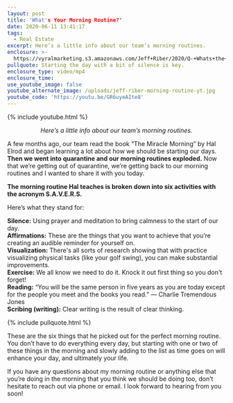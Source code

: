 ```yaml
---
layout: post
title: 'What's Your Morning Routine?'
date: 2020-06-11 13:41:17
tags:
  - Real Estate
excerpt: Here’s a little info about our team’s morning routines.
enclosure: >-
  https://vyralmarketing.s3.amazonaws.com/Jeff+Riber/2020/Q-+Whats+the+Perfect+Morning+Routine_.mp4
pullquote: Starting the day with a bit of silence is key.
enclosure_type: video/mp4
enclosure_time:
use_youtube_image: false
youtube_alternate_image: /uploads/jeff-riber-morning-routine-yt.jpg
youtube_code: 'https://youtu.be/GR6uyeAIte8'
---
```


{% include youtube.html %}

<p style="text-align: center;"><em>Here’s a little info about our team’s morning routines.</em></p>

A few months ago, our team read the book “The Miracle Morning” by Hal Elrod and began learning a lot about how we should be starting our days. **Then we went into quarantine and our morning routines exploded.** Now that we’re getting out of quarantine, we’re getting back to our morning routines and I wanted to share it with you today.

**The morning routine Hal teaches is broken down into six activities with the acronym S.A.V.E.R.S.** 

Here’s what they stand for:

**Silence:** Using prayer and meditation to bring calmness to the start of our day.<br>**Affirmations:** These are the things that you want to achieve that you’re creating an audible reminder for yourself on.<br>**Visualization:** There's all sorts of research showing that with practice visualizing physical tasks (like your golf swing), you can make substantial improvements.<br>**Exercise:** We all know we need to do it.  Knock it out first thing so you don't forget!<br>**Reading:** “You will be the same person in five years as you are today except for the people you meet and the books you read.” ― Charlie Tremendous Jones <br>**Scribing (writing):** Clear writing is the result of clear thinking.

{% include pullquote.html %}

These are the six things that he picked out for the perfect morning routine. You don’t have to do everything every day, but starting with one or two of these things in the morning and slowly adding to the list as time goes on will enhance your day, and ultimately your life.

If you have any questions about my morning routine or anything else that you’re doing in the morning that you think we should be doing too, don’t hesitate to reach out via phone or email. I look forward to hearing from you soon!